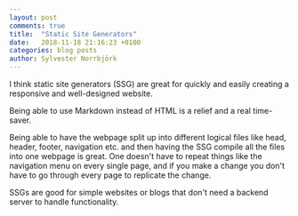 ```yaml
---
layout: post
comments: true
title:  "Static Site Generators"
date:   2018-11-18 21:16:23 +0100
categories: blog posts
author: Sylvester Norrbjörk
---
```

I think static site generators (SSG) are great for quickly and easily creating a responsive and well-designed website. 

Being able to use Markdown instead of HTML is a relief and a real time-saver. 

Being able to have the webpage split up into different logical files like head, header, footer, navigation etc. and then having the SSG compile all the files into one webpage is great. One doesn't have to repeat things like the navigation menu on every single page, and if you make a change you don't have to go through every page to replicate the change.

SSGs are good for simple websites or blogs that don't need a backend server to handle functionality.

